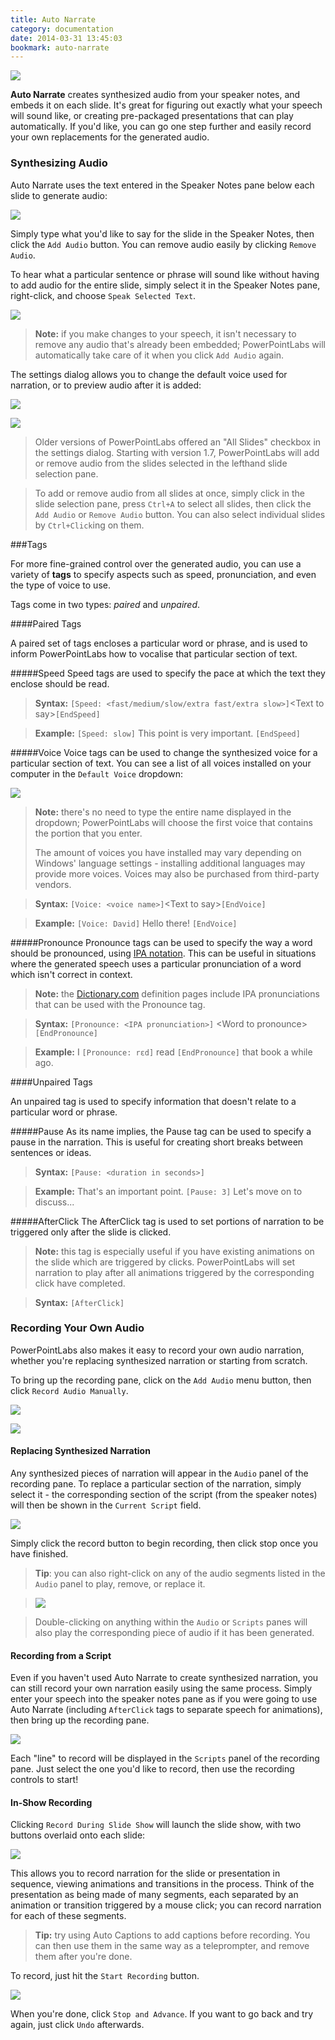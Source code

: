 ```yaml
---
title: Auto Narrate
category: documentation
date: 2014-03-31 13:45:03
bookmark: auto-narrate
---
```


<p>
  <img class="box-shadow" src="./img/docs/auto-narrate-1.png">
</p>

**Auto Narrate** creates synthesized audio from your speaker notes, and embeds it on each slide. It's great for figuring out exactly what your speech will sound like, or creating pre-packaged presentations that can play automatically. If you'd like, you can go one step further and easily record your own replacements for the generated audio.

### Synthesizing Audio
Auto Narrate uses the text entered in the Speaker Notes pane below each slide to generate audio:

<p>
  <img class="slide" src="./img/docs/auto-narrate-2.png">
</p>

Simply type what you'd like to say for the slide in the Speaker Notes, then click the `Add Audio` button. You can remove audio easily by clicking `Remove Audio`.

To hear what a particular sentence or phrase will sound like without having to add audio for the entire slide, simply select it in the Speaker Notes pane, right-click, and choose `Speak Selected Text`.

<p>
  <img class="box-shadow" src="./img/docs/auto-narrate-3.png">
</p>

>**Note:** if you make changes to your speech, it isn't necessary to remove any audio that's already been embedded; PowerPointLabs will automatically take care of it when you click `Add Audio` again.

The settings dialog allows you to change the default voice used for narration, or to preview audio after it is added:

<p>
  <img class="box-shadow" src="./img/docs/auto-narrate-5.png">
</p>

![](./img/docs/auto-narrate-6.png)

> Older versions of PowerPointLabs offered an "All Slides" checkbox in the settings dialog. Starting with version 1.7, PowerPointLabs will add or remove audio from the slides selected in the lefthand slide selection pane.

> To add or remove audio from all slides at once, simply click in the slide selection pane, press `Ctrl+A` to select all slides, then click the `Add Audio` or `Remove Audio` button. You can also select individual slides by `Ctrl+Click`ing on them.

###Tags

For more fine-grained control over the generated audio, you can use a variety of **tags**
to specify aspects such as speed, pronunciation, and even the type of voice to use.

Tags come in two types: *paired* and *unpaired*.

####Paired Tags

A paired set of tags encloses a particular word or phrase, and is used to inform PowerPointLabs how to vocalise that particular section of text.

#####Speed
Speed tags are used to specify the pace at which the text they enclose should be read.

> **Syntax:** `[Speed: <fast/medium/slow/extra fast/extra slow>]`&lt;Text to say&gt;`[EndSpeed]`

> **Example:** `[Speed: slow]` This point is very important. `[EndSpeed]`
  
#####Voice
Voice tags can be used to change the synthesized voice for a particular section of text. You can see a list of all voices installed on your computer in the `Default Voice` dropdown:

![](./img/docs/auto-narrate-4.png)

>**Note:** there's no need to type the entire name displayed in the dropdown; PowerPointLabs will choose the first voice that contains the portion that you enter.
>
> The amount of voices you have installed may vary depending on Windows' language settings - installing additional languages may provide more voices. Voices may also be purchased from third-party vendors.

<p></p>

>**Syntax:** `[Voice: <voice name>]`&lt;Text to say&gt;`[EndVoice]`

>**Example:** `[Voice: David]` Hello there! `[EndVoice]`
 
 
#####Pronounce
Pronounce tags can be used to specify the way a word should be pronounced, using [IPA notation](http://www.langsci.ucl.ac.uk/ipa/fullchart.html). This can be useful in situations where the generated speech uses a particular pronunciation of a word which isn't correct in context.

> **Note:** the [Dictionary.com](http://www.dictionary.com) definition pages include IPA pronunciations that can be used with the Pronounce tag.

<p>
</p>

> **Syntax:** `[Pronounce: <IPA pronunciation>]` &lt;Word to pronounce&gt; `[EndPronounce]`
  
> **Example:** I `[Pronounce: rɛd]` read `[EndPronounce]` that book a while ago.


####Unpaired Tags

An unpaired tag is used to specify information that doesn't relate to a particular word or phrase.

#####Pause
As its name implies, the Pause tag can be used to specify a pause in the narration. This is useful for creating short breaks between sentences or ideas.

> **Syntax:** `[Pause: <duration in seconds>]`

> **Example:** That's an important point. `[Pause: 3]` Let's move on to discuss...


#####AfterClick
The AfterClick tag is used to set portions of narration to be triggered only after the slide is clicked.

> **Note:** this tag is especially useful if you have existing animations on the slide which are triggered by clicks. PowerPointLabs will set narration to play after all animations triggered by the corresponding click have completed.

<p>
</p>

> **Syntax:** `[AfterClick]`

### Recording Your Own Audio
PowerPointLabs also makes it easy to record your own audio narration, whether you're replacing synthesized narration or starting from scratch.

To bring up the recording pane, click on the `Add Audio` menu button, then click `Record Audio Manually`.

![](./img/docs/auto-narrate-7.png)

<img class="box-shadow" src="./img/docs/auto-narrate-8.png">

#### Replacing Synthesized Narration
Any synthesized pieces of narration will appear in the `Audio` panel of the recording pane. To replace a particular section of the narration, simply select it - the corresponding section of the script (from the speaker notes) will then be shown in the `Current Script` field.

<img class="box-shadow" src="./img/docs/auto-narrate-9.png">

Simply click the record button to begin recording, then click stop once you have finished.

> **Tip**: you can also right-click on any of the audio segments listed in the `Audio` panel to play, remove, or replace it.

> <img class="box-shadow" src="./img/docs/auto-narrate-13.png">

> Double-clicking on anything within the `Audio` or `Scripts` panes will also play the corresponding piece of audio if it has been generated.

#### Recording from a Script
Even if you haven't used Auto Narrate to create synthesized narration, you can still record your own narration easily using the same process. Simply enter your speech into the speaker notes pane as if you were going to use Auto Narrate (including `AfterClick` tags to separate speech for animations), then bring up the recording pane.

<img class="box-shadow" src="./img/docs/auto-narrate-12.png">

Each "line" to record will be displayed in the `Scripts` panel of the recording pane. Just select the one you'd like to record, then use the recording controls to start!

#### In-Show Recording
Clicking `Record During Slide Show` will launch the slide show, with two buttons overlaid onto each slide:

<img class="box-shadow" src="./img/docs/auto-narrate-10.png">

This allows you to record narration for the slide or presentation in sequence, viewing animations and transitions in the process. Think of the presentation as being made of many segments, each separated by an animation or transition triggered by a mouse click; you can record narration for each of these segments.

> **Tip:** try using Auto Captions to add captions before recording. You can then use them in the same way as a teleprompter, and remove them after you're done.

To record, just hit the `Start Recording` button.

<img class="box-shadow" src="./img/docs/auto-narrate-11.png">

When you're done, click `Stop and Advance`. If you want to go back and try again, just click `Undo` afterwards.